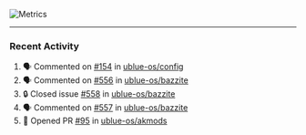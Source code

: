 ![Metrics](https://metrics.lecoq.io/KyleGospo?template=classic&base=header%2C%20activity%2C%20community%2C%20repositories%2C%20metadata&base.indepth=false&base.hireable=false&base.skip=false&config.timezone=America%2FLos_Angeles)

---
### Recent Activity
<!--START_SECTION:activity-->
1. 🗣 Commented on [#154](https://github.com/ublue-os/config/pull/154#issuecomment-1817373085) in [ublue-os/config](https://github.com/ublue-os/config)
2. 🗣 Commented on [#556](https://github.com/ublue-os/bazzite/issues/556#issuecomment-1817362880) in [ublue-os/bazzite](https://github.com/ublue-os/bazzite)
3. 🔒 Closed issue [#558](https://github.com/ublue-os/bazzite/issues/558) in [ublue-os/bazzite](https://github.com/ublue-os/bazzite)
4. 🗣 Commented on [#557](https://github.com/ublue-os/bazzite/issues/557#issuecomment-1817248107) in [ublue-os/bazzite](https://github.com/ublue-os/bazzite)
5. 💪 Opened PR [#95](https://github.com/ublue-os/akmods/pull/95) in [ublue-os/akmods](https://github.com/ublue-os/akmods)
<!--END_SECTION:activity-->
